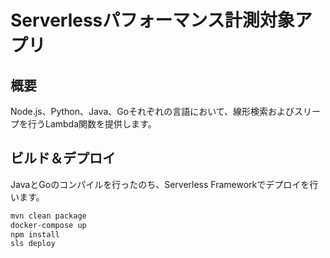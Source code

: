 # Serverlessパフォーマンス計測対象アプリ

## 概要

Node.js、Python、Java、Goそれぞれの言語において、線形検索およびスリープを行うLambda関数を提供します。

## ビルド＆デプロイ

JavaとGoのコンパイルを行ったのち、Serverless Frameworkでデプロイを行います。

```sh
mvn clean package
docker-compose up
npm install
sls deploy
```

